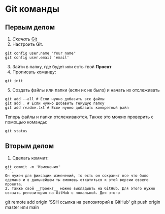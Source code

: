 # Git команды

## Первым делом

1. *Скачать* [Git](https://git-scm.com/downloads)  
2. Настроить Git. 
```
git config user.name "Your name"
git config user.email 'email'
```
3. Зайти в папку, где будет или есть твой __Проект__
4. Прописать команду: 
```
git init
```
5. Создать файлы или папки (если их не было) и начать их отслеживать 
```
git add --all # Если нужно добавить все файлы
git add . # Если нужно добавить текущую папку
git add readme.txt # Если нужно добавить конкретный файл
```  
Теперь файлы и папки отслеживаются. Также это можно проверить с помощью команды: 
```
git status
```

## Вторым делом
1. Сделать коммит: 
```
git commit -m 'Изменения'
```. 
Он нужен для фиксации изменений, то есть он сохранит все что было сделано и в дальнейшем ты сможешь откатиться к этой версии своего проекта.
2. Также свой __Проект__ можно выкладывть на GitHub. Для этого нужно связать репозиторию на GitHub с локальной. Для этого 
```
git remote add origin 'SSH ссылка на репозиторий в GitHub'
git push origin master или main
```
